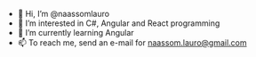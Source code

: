 - 👋 Hi, I’m @naassomlauro
- 👀 I’m interested in C#, Angular and React programming
- 🌱 I’m currently learning Angular
- 📫 To reach me, send an e-mail for naassom.lauro@gmail.com
